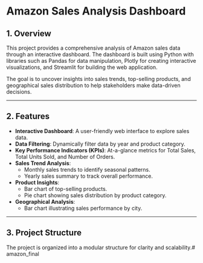 # Amazon Sales Analysis Dashboard

## 1. Overview

This project provides a comprehensive analysis of Amazon sales data through an interactive dashboard. The dashboard is built using Python with libraries such as Pandas for data manipulation, Plotly for creating interactive visualizations, and Streamlit for building the web application.

The goal is to uncover insights into sales trends, top-selling products, and geographical sales distribution to help stakeholders make data-driven decisions.

---

## 2. Features

- **Interactive Dashboard**: A user-friendly web interface to explore sales data.
- **Data Filtering**: Dynamically filter data by year and product category.
- **Key Performance Indicators (KPIs)**: At-a-glance metrics for Total Sales, Total Units Sold, and Number of Orders.
- **Sales Trend Analysis**:
  - Monthly sales trends to identify seasonal patterns.
  - Yearly sales summary to track overall performance.
- **Product Insights**:
  - Bar chart of top-selling products.
  - Pie chart showing sales distribution by product category.
- **Geographical Analysis**:
  - Bar chart illustrating sales performance by city.

---

## 3. Project Structure

The project is organized into a modular structure for clarity and scalability.# amazon_final
